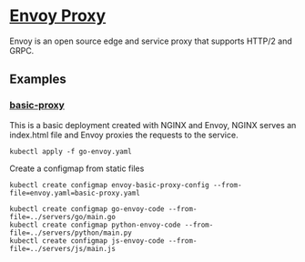 # [Envoy Proxy](https://envoyproxy.io)

Envoy is an open source edge and service proxy that supports HTTP/2 and GRPC.

## Examples

### [basic-proxy](./basic-proxy.yaml)

This is a basic deployment created with NGINX and Envoy, NGINX serves an index.html file and Envoy proxies the requests to the service.

```shell
kubectl apply -f go-envoy.yaml
```

Create a configmap from static files

```shell
kubectl create configmap envoy-basic-proxy-config --from-file=envoy.yaml=basic-proxy.yaml
```

```shell
kubectl create configmap go-envoy-code --from-file=../servers/go/main.go
kubectl create configmap python-envoy-code --from-file=../servers/python/main.py
kubectl create configmap js-envoy-code --from-file=../servers/js/main.js
```
